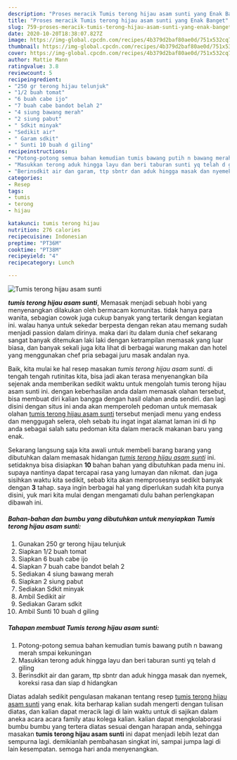 ```yaml
---
description: "Proses meracik Tumis terong hijau asam sunti yang Enak Banget"
title: "Proses meracik Tumis terong hijau asam sunti yang Enak Banget"
slug: 759-proses-meracik-tumis-terong-hijau-asam-sunti-yang-enak-banget
date: 2020-10-20T18:38:07.827Z
image: https://img-global.cpcdn.com/recipes/4b379d2baf80ae0d/751x532cq70/tumis-terong-hijau-asam-sunti-foto-resep-utama.jpg
thumbnail: https://img-global.cpcdn.com/recipes/4b379d2baf80ae0d/751x532cq70/tumis-terong-hijau-asam-sunti-foto-resep-utama.jpg
cover: https://img-global.cpcdn.com/recipes/4b379d2baf80ae0d/751x532cq70/tumis-terong-hijau-asam-sunti-foto-resep-utama.jpg
author: Mattie Mann
ratingvalue: 3.8
reviewcount: 5
recipeingredient:
- "250 gr terong hijau telunjuk"
- "1/2 buah tomat"
- "6 buah cabe ijo"
- "7 buah cabe bandot belah 2"
- "4 siung bawang merah"
- "2 siung pabut"
- " Sdkit minyak"
- "Sedikit air"
- " Garam sdkit"
- " Sunti 10 buah d giling"
recipeinstructions:
- "Potong-potong semua bahan kemudian tumis bawang putih n bawang merah smpai kekuningan"
- "Masukkan terong aduk hingga layu dan beri taburan sunti yq telah d giling"
- "Berinsdkit air dan garam, ttp sbntr dan aduk hingga masak dan nyemek, koreksi rasa dan siap d hidangkan"
categories:
- Resep
tags:
- tumis
- terong
- hijau

katakunci: tumis terong hijau 
nutrition: 276 calories
recipecuisine: Indonesian
preptime: "PT36M"
cooktime: "PT38M"
recipeyield: "4"
recipecategory: Lunch

---
```



![Tumis terong hijau asam sunti](https://img-global.cpcdn.com/recipes/4b379d2baf80ae0d/751x532cq70/tumis-terong-hijau-asam-sunti-foto-resep-utama.jpg)

<b><i>tumis terong hijau asam sunti</i></b>, Memasak menjadi sebuah hobi yang menyenangkan dilakukan oleh bermacam komunitas. tidak hanya para wanita, sebagian cowok juga cukup banyak yang tertarik dengan kegiatan ini. walau hanya untuk sekedar berpesta dengan rekan atau memang sudah menjadi passion dalam dirinya. maka dari itu dalam dunia chef sekarang sangat banyak ditemukan laki laki dengan ketrampilan memasak yang luar biasa, dan banyak sekali juga kita lihat di berbagai warung makan dan hotel yang menggunakan chef pria sebagai juru masak andalan nya.



Baik, kita mulai ke hal resep masakan <i>tumis terong hijau asam sunti</i>. di tengah tengah rutinitas kita, bisa jadi akan terasa menyenangkan bila sejenak anda memberikan sedikit waktu untuk mengolah tumis terong hijau asam sunti ini. dengan keberhasilan anda dalam memasak olahan tersebut, bisa membuat diri kalian bangga dengan hasil olahan anda sendiri. dan lagi disini dengan situs ini anda akan memperoleh pedoman untuk memasak olahan <u>tumis terong hijau asam sunti</u> tersebut menjadi menu yang endess dan menggugah selera, oleh sebab itu ingat ingat alamat laman ini di hp anda sebagai salah satu pedoman kita dalam meracik makanan baru yang enak.


Sekarang langsung saja kita awali untuk membeli barang barang yang dibutuhkan dalam memasak hidangan <u><i>tumis terong hijau asam sunti</i></u> ini. setidaknya bisa disiapkan <b>10</b> bahan bahan yang dibutuhkan pada menu ini. supaya nantinya dapat tercapai rasa yang lumayan dan nikmat. dan juga sisihkan waktu kita sedikit, sebab kita akan memprosesnya sedikit banyak dengan <b>3</b> tahap. saya ingin berbagai hal yang diperlukan sudah kita punya disini, yuk mari kita mulai dengan mengamati dulu bahan perlengkapan dibawah ini.

<!--inarticleads1-->

##### Bahan-bahan dan bumbu yang dibutuhkan untuk menyiapkan Tumis terong hijau asam sunti:

1. Gunakan 250 gr terong hijau telunjuk
1. Siapkan 1/2 buah tomat
1. Siapkan 6 buah cabe ijo
1. Siapkan 7 buah cabe bandot belah 2
1. Sediakan 4 siung bawang merah
1. Siapkan 2 siung pabut
1. Sediakan  Sdkit minyak
1. Ambil Sedikit air
1. Sediakan  Garam sdkit
1. Ambil  Sunti 10 buah d giling




<!--inarticleads2-->

##### Tahapan membuat Tumis terong hijau asam sunti:

1. Potong-potong semua bahan kemudian tumis bawang putih n bawang merah smpai kekuningan
1. Masukkan terong aduk hingga layu dan beri taburan sunti yq telah d giling
1. Berinsdkit air dan garam, ttp sbntr dan aduk hingga masak dan nyemek, koreksi rasa dan siap d hidangkan




Diatas adalah sedikit pengulasan makanan tentang resep <u>tumis terong hijau asam sunti</u> yang enak. kita berharap kalian sudah mengerti dengan tulisan diatas, dan kalian dapat meracik lagi di lain waktu untuk di sajikan dalam aneka acara acara family atau kolega kalian. kalian dapat mengkolaborasi bumbu bumbu yang tertera diatas sesuai dengan harapan anda, sehingga masakan <b>tumis terong hijau asam sunti</b> ini dapat menjadi lebih lezat dan sempurna lagi. demikianlah pembahasan singkat ini, sampai jumpa lagi di lain kesempatan. semoga hari anda menyenangkan.
